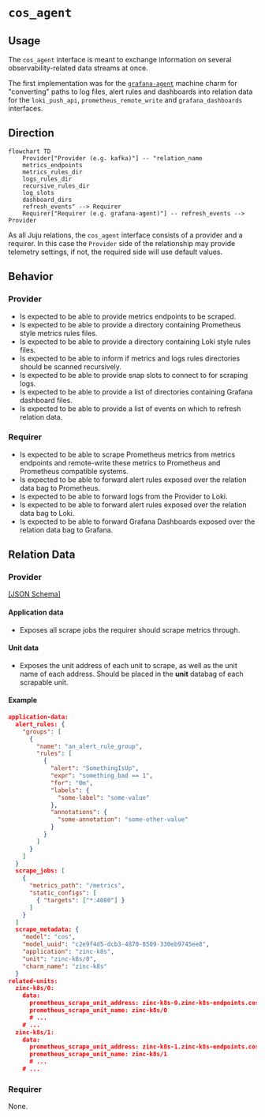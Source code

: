 # `cos_agent`

## Usage

The `cos_agent` interface is meant to exchange information on several observability-related data streams at once.

The first implementation was for the [`grafana-agent`](https://charmhub.io/grafana-agent/libraries/cos_agent) machine charm for "converting" paths to log files, alert rules and dashboards into relation data for the `loki_push_api`, `prometheus_remote_write` and `grafana_dashboards` interfaces.


## Direction

```mermaid
flowchart TD
    Provider["Provider (e.g. kafka)"] -- "relation_name
    metrics_endpoints
    metrics_rules_dir
    logs_rules_dir
    recursive_rules_dir
    log_slots
    dashboard_dirs
    refresh_events" --> Requirer
    Requirer["Requirer (e.g. grafana-agent)"] -- refresh_events --> Provider
```

As all Juju relations, the `cos_agent` interface consists of a provider and a requirer. In this case the `Provider` side of the relationship may provide telemetry settings, if not, the required side will use default values.

## Behavior

### Provider

- Is expected to be able to provide metrics endpoints to be scraped.
- Is expected to be able to provide a directory containing Prometheus style metrics rules files.
- Is expected to be able to provide a directory containing Loki style rules files.
- Is expected to be able to inform if metrics and logs rules directories should be scanned recursively.
- Is expected to be able to provide snap slots to connect to for scraping logs.
- Is expected to be able to provide a list of directories containing Grafana dashboard files.
- Is expected to be able to provide a list of events on which to refresh relation data.


### Requirer
- Is expected to be able to scrape Prometheus metrics from metrics endpoints and remote-write these metrics to Prometheus and Prometheus compatible systems.
- Is expected to be able to forward alert rules exposed over the relation data bag to Prometheus.
- Is expected to be able to forward logs from the Provider to Loki.
- Is expected to be able to forward alert rules exposed over the relation data bag to Loki.
- Is expected to be able to forward Grafana Dashboards exposed over the relation data bag to Grafana.


## Relation Data

### Provider

[\[JSON Schema\]](./schemas/provider.json)

#### Application data
- Exposes all scrape jobs the requirer should scrape metrics through.


#### Unit data
- Exposes the unit address of each unit to scrape, as well as the unit name of each address. Should be placed in the **unit** databag of each scrapable unit.

#### Example


```json
application-data:
  alert_rules: {
    "groups": [
      {
        "name": "an_alert_rule_group",
        "rules": [
          {
            "alert": "SomethingIsUp",
            "expr": "something_bad == 1",
            "for": "0m",
            "labels": {
              "some-label": "some-value"
            },
            "annotations": {
              "some-annotation": "some-other-value"
            }
          }
        ]
      }
    ]
  }
  scrape_jobs: [
    {
      "metrics_path": "/metrics",
      "static_configs": [
        { "targets": ["*:4080"] }
      ]
    }
  ]
  scrape_metadata: {
    "model": "cos",
    "model_uuid": "c2e9f4d5-dcb3-4870-8509-330eb9745ee8",
    "application": "zinc-k8s",
    "unit": "zinc-k8s/0",
    "charm_name": "zinc-k8s"
  }
related-units:
  zinc-k8s/0:
    data:
      prometheus_scrape_unit_address: zinc-k8s-0.zinc-k8s-endpoints.cos.svc.cluster.local
      prometheus_scrape_unit_name: zinc-k8s/0
      # ...
    # ...
  zinc-k8s/1:
    data:
      prometheus_scrape_unit_address: zinc-k8s-1.zinc-k8s-endpoints.cos.svc.cluster.local
      prometheus_scrape_unit_name: zinc-k8s/1
      # ...
    # ...
```

### Requirer

None.
